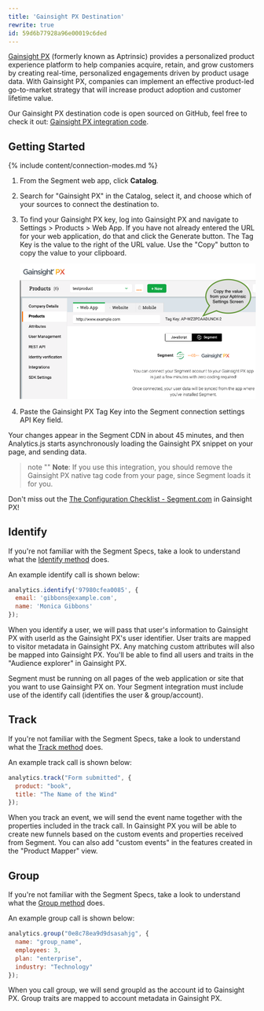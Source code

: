 ```yaml
---
title: 'Gainsight PX Destination'
rewrite: true
id: 59d6b77928a96e00019c6ded
---
```

[Gainsight PX](https://www.gainsight.com/product-experience/) (formerly known as Aptrinsic) provides a personalized product experience platform to help companies acquire, retain, and grow customers by creating real-time, personalized engagements driven by product usage data. With Gainsight PX, companies can implement an effective product-led go-to-market strategy that will increase product adoption and customer lifetime value.

Our Gainsight PX destination code is open sourced on GitHub, feel free to check it out: [Gainsight PX integration code](https://github.com/segment-integrations/analytics.js-integration-aptrinsic).

## Getting Started

{% include content/connection-modes.md %}

1. From the Segment web app, click **Catalog**.
2. Search for "Gainsight PX" in the Catalog, select it, and choose which of your sources to connect the destination to.
3. To find your Gainsight PX key, log into Gainsight PX and navigate to Settings > Products > Web App. If you have not already entered the URL for your web application, do that and click the Generate button. The Tag Key is the value to the right of the URL value. Use the "Copy" button to copy the value to your clipboard.

   ![](images/TagKey.png)

4. Paste the Gainsight PX Tag Key into the Segment connection settings API Key field.


Your changes appear in the Segment CDN in about 45 minutes, and then Analytics.js starts asynchronously loading the Gainsight PX snippet on your page, and sending data.

> note ""
> **Note**: If you use this integration, you should remove the Gainsight PX native tag code from your page, since Segment loads it for you.

Don't miss out the [The Configuration Checklist - Segment.com](https://www.gainsight.com/product-experience/) in Gainsight PX!

## Identify
If you're not familiar with the Segment Specs, take a look to understand what the [Identify method](/docs/connections/spec/identify/) does.

An example identify call is shown below:

```js
analytics.identify('97980cfea0085', {
  email: 'gibbons@example.com',
  name: 'Monica Gibbons'
});
```

When you identify a user, we will pass that user's information to Gainsight PX with
userId as the Gainsight PX's user identifier. User traits are mapped to visitor
metadata in Gainsight PX. Any matching custom attributes will also be mapped into
Gainsight PX. You'll be able to find all users and traits in the "Audience explorer" in Gainsight PX.

Segment must be running on all pages of the web application or site that you want to use Gainsight PX on.
Your Segment integration must include use of the identify call (identifies the user & group/account).

## Track
If you're not familiar with the Segment Specs, take a look to understand what the [Track method](/docs/connections/spec/track/) does.

An example track call is shown below:

```js
analytics.track("Form submitted", {
  product: "book",
  title: "The Name of the Wind"
});
```

When you track an event, we will send the event name together with the properties included in the track call. In Gainsight PX you will be able to create new funnels based on the custom events and properties received from Segment. You can also add "custom events" in the features created in the "Product Mapper" view.

## Group
If you're not familiar with the Segment Specs, take a look to understand what the [Group method](/docs/connections/spec/group/) does.

An example group call is shown below:

```js
analytics.group("0e8c78ea9d9dsasahjg", {
  name: "group_name",
  employees: 3,
  plan: "enterprise",
  industry: "Technology"
});
```

When you call group, we will send groupId as the account id to Gainsight PX. Group
traits are mapped to account metadata in Gainsight PX.
